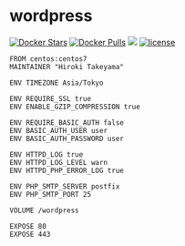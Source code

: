 # wordpress
[![Docker Stars](https://img.shields.io/docker/stars/takeyamajp/wordpress.svg)](https://hub.docker.com/r/takeyamajp/wordpress/)
[![Docker Pulls](https://img.shields.io/docker/pulls/takeyamajp/wordpress.svg)](https://hub.docker.com/r/takeyamajp/wordpress/)
[![](https://img.shields.io/badge/GitHub-Dockerfile-orange.svg)](https://github.com/takeyamajp/docker-wordpress/blob/master/Dockerfile)
[![license](https://img.shields.io/github/license/takeyamajp/docker-wordpress.svg)](https://github.com/takeyamajp/docker-wordpress/blob/master/LICENSE)

    FROM centos:centos7  
    MAINTAINER "Hiroki Takeyama"
    
    ENV TIMEZONE Asia/Tokyo
    
    ENV REQUIRE_SSL true  
    ENV ENABLE_GZIP_COMPRESSION true
    
    ENV REQUIRE_BASIC_AUTH false  
    ENV BASIC_AUTH_USER user  
    ENV BASIC_AUTH_PASSWORD user
    
    ENV HTTPD_LOG true  
    ENV HTTPD_LOG_LEVEL warn  
    ENV HTTPD_PHP_ERROR_LOG true
    
    ENV PHP_SMTP_SERVER postfix  
    ENV PHP_SMTP_PORT 25
    
    VOLUME /wordpress
    
    EXPOSE 80  
    EXPOSE 443
